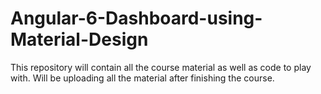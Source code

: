 # Angular-6-Dashboard-using-Material-Design
This repository will contain all the course material as well as code to play with.
Will be uploading all the material after finishing the course.

